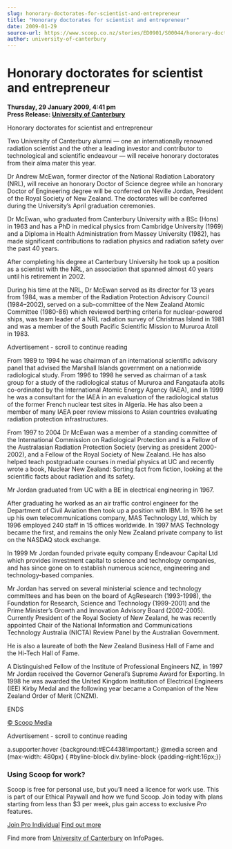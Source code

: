 ```yaml
---
slug: honorary-doctorates-for-scientist-and-entrepreneur
title: "Honorary doctorates for scientist and entrepreneur"
date: 2009-01-29
source-url: https://www.scoop.co.nz/stories/ED0901/S00044/honorary-doctorates-for-scientist-and-entrepreneur.htm
author: university-of-canterbury
---
```

Honorary doctorates for scientist and entrepreneur
==================================================

**Thursday, 29 January 2009, 4:41 pm**  
**Press Release: [University of Canterbury](https://info.scoop.co.nz/University_of_Canterbury)**

Honorary doctorates for scientist and entrepreneur

Two University of Canterbury alumni — one an internationally renowned radiation scientist and the other a leading investor and contributor to technological and scientific endeavour — will receive honorary doctorates from their alma mater this year.

Dr Andrew McEwan, former director of the National Radiation Laboratory (NRL), will receive an honorary Doctor of Science degree while an honorary Doctor of Engineering degree will be conferred on Neville Jordan, President of the Royal Society of New Zealand. The doctorates will be conferred during the University’s April graduation ceremonies.

Dr McEwan, who graduated from Canterbury University with a BSc (Hons) in 1963 and has a PhD in medical physics from Cambridge University (1969) and a Diploma in Health Administration from Massey University (1982), has made significant contributions to radiation physics and radiation safety over the past 40 years.

After completing his degree at Canterbury University he took up a position as a scientist with the NRL, an association that spanned almost 40 years until his retirement in 2002.

During his time at the NRL, Dr McEwan served as its director for 13 years from 1984, was a member of the Radiation Protection Advisory Council (1984–2002), served on a sub-committee of the New Zealand Atomic Committee (1980-86) which reviewed berthing criteria for nuclear-powered ships, was team leader of a NRL radiation survey of Christmas Island in 1981 and was a member of the South Pacific Scientific Mission to Mururoa Atoll in 1983.

Advertisement - scroll to continue reading





From 1989 to 1994 he was chairman of an international scientific advisory panel that advised the Marshall Islands government on a nationwide radiological study. From 1996 to 1998 he served as chairman of a task group for a study of the radiological status of Mururoa and Fangataufa atolls co-ordinated by the International Atomic Energy Agency (IAEA), and in 1999 he was a consultant for the IAEA in an evaluation of the radiological status of the former French nuclear test sites in Algeria. He has also been a member of many IAEA peer review missions to Asian countries evaluating radiation protection infrastructures.

From 1997 to 2004 Dr McEwan was a member of a standing committee of the International Commission on Radiological Protection and is a Fellow of the Australasian Radiation Protection Society (serving as president 2000-2002), and a Fellow of the Royal Society of New Zealand. He has also helped teach postgraduate courses in medial physics at UC and recently wrote a book, Nuclear New Zealand: Sorting fact from fiction, looking at the scientific facts about radiation and its safety.

Mr Jordan graduated from UC with a BE in electrical engineering in 1967.

After graduating he worked as an air traffic control engineer for the Department of Civil Aviation then took up a position with IBM. In 1976 he set up his own telecommunications company, MAS Technology Ltd, which by 1996 employed 240 staff in 15 offices worldwide. In 1997 MAS Technology became the first, and remains the only New Zealand private company to list on the NASDAQ stock exchange.

In 1999 Mr Jordan founded private equity company Endeavour Capital Ltd which provides investment capital to science and technology companies, and has since gone on to establish numerous science, engineering and technology-based companies.

Mr Jordan has served on several ministerial science and technology committees and has been on the board of AgResearch (1993-1998), the Foundation for Research, Science and Technology (1999-2001) and the Prime Minister’s Growth and Innovation Advisory Board (2002-2005). Currently President of the Royal Society of New Zealand, he was recently appointed Chair of the National Information and Communications Technology Australia (NICTA) Review Panel by the Australian Government.

He is also a laureate of both the New Zealand Business Hall of Fame and the Hi-Tech Hall of Fame.

A Distinguished Fellow of the Institute of Professional Engineers NZ, in 1997 Mr Jordan received the Governor General’s Supreme Award for Exporting. In 1998 he was awarded the United Kingdom Institution of Electrical Engineers (IEE) Kirby Medal and the following year became a Companion of the New Zealand Order of Merit (CNZM).

ENDS  

[© Scoop Media](http://www.scoop.co.nz/about/terms.html)  

Advertisement - scroll to continue reading



a.supporter:hover {background:#EC4438!important;} @media screen and (max-width: 480px) { #byline-block div.byline-block {padding-right:16px;}}

### Using Scoop for work?

Scoop is free for personal use, but you’ll need a licence for work use. This is part of our Ethical Paywall and how we fund Scoop. Join today with plans starting from less than $3 per week, plus gain access to exclusive _Pro_ features.  
  
[Join Pro Individual](https://pro.scoop.co.nz/Individual/?from=ProIn24) [Find out more](https://pro.scoop.co.nz/using-scoop-for-work/?from=ProIn24)

Find more from [University of Canterbury](https://info.scoop.co.nz/University_of_Canterbury) on InfoPages.
